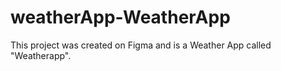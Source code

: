 # weatherApp-WeatherApp
This project was created on Figma and is a Weather App called "Weatherapp".
